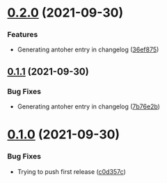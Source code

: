 # [0.2.0](https://github.com/ortegasa1/release-test-repo/compare/v0.1.1...v0.2.0) (2021-09-30)


### Features

* Generating antoher entry in changelog ([36ef875](https://github.com/ortegasa1/release-test-repo/commit/36ef875ce31fd8f45fe5f15dd91c3cc3e5c9f561))



## [0.1.1](https://github.com/ortegasa1/release-test-repo/compare/v0.1.0...v0.1.1) (2021-09-30)


### Bug Fixes

* Generating antoher entry in changelog ([7b76e2b](https://github.com/ortegasa1/release-test-repo/commit/7b76e2b8ba6ff96dc6b0f502444152686c83e02d))



# [0.1.0](https://github.com/ortegasa1/release-test-repo/compare/c0d357c3e7cf2e51b583cdb51fc49103a103a336...v0.1.0) (2021-09-30)


### Bug Fixes

* Trying to push first release ([c0d357c](https://github.com/ortegasa1/release-test-repo/commit/c0d357c3e7cf2e51b583cdb51fc49103a103a336))



